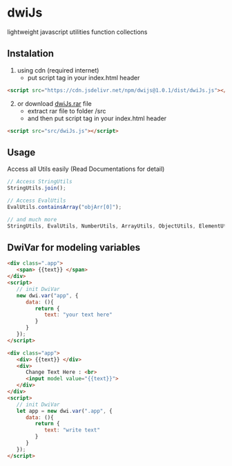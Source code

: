 # dwiJs
lightweight javascript utilities function collections

## Instalation
1. using cdn (required internet)
   - put script tag in your index.html header

```html
<script src="https://cdn.jsdelivr.net/npm/dwijs@1.0.1/dist/dwiJs.js"></script>
```

2. or download [dwiJs.rar](https://github.com/ZiddanDwiPutra/dwijs/blob/main/dwiJs.rar) file
   - extract rar file to folder /src
   - and then put script tag in your index.html header

```html
<script src="src/dwiJs.js"></script>
```

## Usage
Access all Utils easily
(Read Documentations for detail)

```javascript
// Access StringUtils
StringUtils.join();

// Access EvalUtils
EvalUtils.containsArray("objArr[0]");

// and much more
StringUtils, EvalUtils, NumberUtils, ArrayUtils, ObjectUtils, ElementUtils
```
## DwiVar for modeling variables

```html
<div class=".app">
   <span> {{text}} </span>
</div>
<script>
   // init DwiVar 
   new dwi.var("app", {
      data: (){
         return {
            text: "your text here"
         }
      }
   });
</script>
```

```html
<div class="app">
   <div> {{text}} </div>
   <div>
      Change Text Here : <br>
      <input model value="{{text}}"> 
   </div>
</div>
<script>
   // init DwiVar 
   let app = new dwi.var(".app", {
      data: (){
         return {
            text: "write text"
         }
      }
   });
</script>
```

